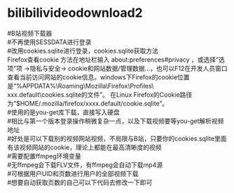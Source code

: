 # bilibilivideodownload2

#B站视频下载器  
#不再使用SESSDATA进行登录  
#改用cookies.sqlite进行登录，cookies.sqlite获取方法  
Firefox查看cookie 方法在地址栏输入 about:preferences#privacy ，或选择“选项”项 ->隐私与安全-> cookie和网站数据/管理数据...，也可以F12在开发人员窗口查看当前访问网站的cookie信息。windows下Firefox的cookie位置是“%APPDATA%\Roaming\Mozilla\Firefox\Profiles\ xxx.default\cookies.sqlite的文件”。 在Linux Firefox的Cookie路径为“$HOME/.mozilla/firefox/xxxx.default/cookie.sqlite”。  
#使用的是you-get库下载，直接写入硬盘  
#相比与第一个版本登录操作稍微复杂一点，以及下载视频要等you-get解析视频地址  
#好处是可以下载别的视频网站视频，不局限与B站，只要你的cookies.sqlite里面有该视频网站的cookie，理论上都能在最高清晰度的视频  
#需要配置ffmpeg环境变量  
#无ffmpeg会下载FLV文件，有ffmpeg会自动下载mp4源  
#可根据用户UID和页数进行用户的全部视频下载  
#想要自动获取页数的自己可以下代码去修改一下即可  
